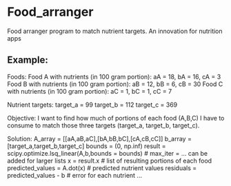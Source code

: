 # Food_arranger
Food arranger program to match nutrient targets. An innovation for nutrition apps
## Example:
Foods:
Food A with nutrients (in 100 gram portion): aA = 18, bA = 16, cA = 3
Food B with nutrients (in 100 gram portion): aB = 12, bB = 6, cB = 30
Food C with nutrients (in 100 gram portion): aC = 1, bC = 1, cC = 7

Nutrient targets:
target_a = 99
target_b = 112
target_c = 369

Objective:
I want to find how much of portions of each food (A,B,C) I have to consume to match those three targets (target_a, target_b, target_c).

Solution:
A_array = [[aA,aB,aC],[bA,bB,bC],[cA,cB,cC]]
b_array = [target_a,target_b,target_c]
bounds = (0, np.inf)
result = scipy.optimize.lsq_linear(A,b,bounds = bounds) # max_iter = ... can be added for larger lists
x = result.x # list of resulting portions of each food 
predicted_values = A.dot(x) # predicted nutrient values
residuals = predicted_values - b # error for each nutrient
...

